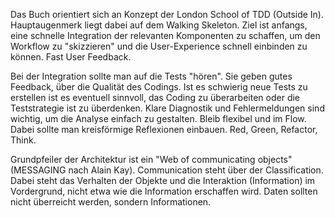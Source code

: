 Das Buch orientiert sich an Konzept der London School of TDD (Outside In). Hauptaugenmerk liegt dabei auf dem Walking Skeleton. Ziel ist anfangs, eine schnelle Integration 
der relevanten Komponenten zu schaffen, um den Workflow zu "skizzieren" und die User-Experience schnell einbinden zu können. Fast User Feedback.

Bei der Integration sollte man auf die Tests "hören". Sie geben gutes Feedback, über die Qualität des Codings. Ist es schwierig neue Tests zu erstellen ist es eventuell sinnvoll, 
das Coding zu überarbeiten oder die Teststrategie ist zu überdenken. Klare Diagnostik und Fehlermeldungen sind wichtig, um die Analyse einfach zu gestalten. Bleib flexibel und im 
Flow. Dabei sollte man kreisförmige Reflexionen einbauen. Red, Green, Refactor, Think. 

Grundpfeiler der Architektur ist ein "Web of communicating objects" (MESSAGING nach Alain Kay). Communication steht über der Classification. Dabei steht das Verhalten der Objekte 
und die Interaktion (Information) im Vordergrund, nicht etwa wie die Information erschaffen wird. Daten sollten nicht überreicht werden, sondern Informationen.


